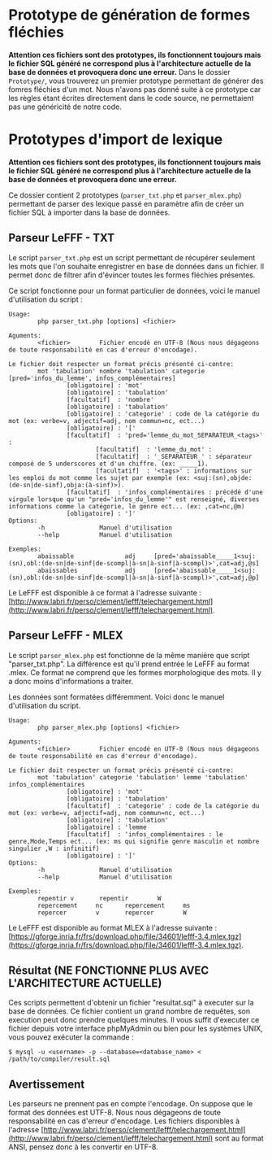 # Prototype de génération de formes fléchies
**Attention ces fichiers sont des prototypes, ils fonctionnent toujours mais le fichier SQL généré ne correspond plus à l'architecture actuelle de la base de données et provoquera donc une erreur.**
Dans le dossier `Prototype/`, vous trouverez un premier prototype permettant de générer des fomres fléchies d'un mot.
Nous n'avons pas donné suite à ce prototype car les règles étant écrites directement dans le code source, ne permettaient pas une généricité de notre code.

# Prototypes d'import de lexique
**Attention ces fichiers sont des prototypes, ils fonctionnent toujours mais le fichier SQL généré ne correspond plus à l'architecture actuelle de la base de données et provoquera donc une erreur.**

Ce dossier contient 2 prototypes (`parser_txt.php` et `parser_mlex.php`) permettant de parser des lexique passé en paramètre afin de créer un fichier SQL à importer dans la base de données.

## Parseur LeFFF - TXT
Le script `parser_txt.php` est un script permettant de récupérer seulement les mots que l'on souhaite enregistrer en base de données dans un fichier. 
Il permet donc de filtrer afin d'évincer toutes les formes fléchies présentes.

Ce script fonctionne pour un format particulier de données, voici le manuel d'utilisation du script : 
```
Usage:
        php parser_txt.php [options] <fichier>

Aguments:
        <fichier>        Fichier encodé en UTF-8 (Nous nous dégageons de toute responsabilité en cas d'erreur d'encodage).

Le fichier doit respecter un format précis présenté ci-contre:
        mot 'tabulation' nombre 'tabulation' categorie [pred='infos_du_lemme', infos_complémentaires]
                [obligatoire] : 'mot'
                [obligatoire] : 'tabulation'
                [facultatif]  : 'nombre'
                [obligatoire] : 'tabulation'
                [obligatoire] : 'categorie' : code de la catégorie du mot (ex: verbe=v, adjectif=adj, nom commun=nc, ect...)
                [obligatoire] : '['
                [facultatif]  : 'pred='lemme_du_mot_SEPARATEUR_<tags>'  :
                        [facultatif]  : 'lemme_du_mot' :
                        [facultatif]  : '_SEPARATEUR_' : séparateur composé de 5 underscores et d'un chiffre. (ex: _____1).
                        [facultatif]  : '<tags>' : informations sur les emploi du mot comme les sujet par exemple (ex: <suj:(sn),objde:(de-sn|de-sinf),obja:(à-sinf)>).
                [facultatif]  : 'infos_complémentaires : précédé d'une virgule lorsque qu'un "pred='infos_du_lemme'" est renseigné, diverses informations comme la catégorie, le genre ect... (ex: ,cat=nc,@m)
                [obligatoire] : ']'
Options:
        -h               Manuel d'utilisation
        --help           Manuel d'utilisation

Exemples:
        abaissable              adj     [pred='abaissable_____1<suj:(sn),obl:(de-sn|de-sinf|de-scompl|à-sn|à-sinf|à-scompl)>',cat=adj,@s]
        abaissables             adj     [pred='abaissable_____1<suj:(sn),obl:(de-sn|de-sinf|de-scompl|à-sn|à-sinf|à-scompl)>',cat=adj,@p]
```

Le LeFFF est disponible à ce format à l'adresse suivante : [http://www.labri.fr/perso/clement/lefff/telechargement.html](http://www.labri.fr/perso/clement/lefff/telechargement.html).

## Parseur LeFFF - MLEX

Le script `parser_mlex.php` est fonctionne de la même manière que script "parser_txt.php". 
La différence est qu'il prend entrée le LeFFF au format .mlex. Ce format ne comprend que les formes morphologique des mots. 
Il y a donc moins d'informations a traiter.

Les données sont formatées différemment. Voici donc le manuel d'utilisation du script.
```
Usage:
        php parser_mlex.php [options] <fichier>

Aguments:
        <fichier>        Fichier encodé en UTF-8 (Nous nous dégageons de toute responsabilité en cas d'erreur d'encodage). 

Le fichier doit respecter un format précis présenté ci-contre:
        mot 'tabulation' categorie 'tabulation' lemme 'tabulation' infos_complémentaires
                [obligatoire] : 'mot' 
                [obligatoire] : 'tabulation'
                [facultatif]  : 'categorie' : code de la catégorie du mot (ex: verbe=v, adjectif=adj, nom commun=nc, ect...) 
                [obligatoire] : 'tabulation'
                [obligatoire] : 'lemme 
                [facultatif]  : 'infos_complémentaires : le genre,Mode,Temps ect... (ex: ms qui signifie genre masculin et nombre singulier ,W : infinitif)
                [obligatoire] : ']'
Options:
        -h               Manuel d'utilisation
        --help           Manuel d'utilisation

Exemples:
        repentir v       repentir        W
        repercement     nc      repercement     ms
        repercer        v       repercer        W
```

Le LeFFF est disponible au format MLEX à l'adresse suivante : [https://gforge.inria.fr/frs/download.php/file/34601/lefff-3.4.mlex.tgz](https://gforge.inria.fr/frs/download.php/file/34601/lefff-3.4.mlex.tgz).

## Résultat (NE FONCTIONNE PLUS AVEC L'ARCHITECTURE ACTUELLE)

Ces scripts permettent d'obtenir un fichier "resultat.sql" à executer sur la base de données.
Ce fichier contient un grand nombre de requêtes, son execution peut donc prendre quelques minutes.
Il vous suffit d'executer ce fichier depuis votre interface phpMyAdmin ou bien pour les systèmes UNIX, vous pouvez exécuter la commande :  

    $ mysql -u <username> -p --database=<database_name> < /path/to/compiler/result.sql

## Avertissement

Les parseurs ne prennent pas en compte l'encodage. On suppose que le format des données est UTF-8. Nous nous dégageons de toute responsabilité en cas d'erreur d'encodage.
Les fichiers disponibles à l'adresse [http://www.labri.fr/perso/clement/lefff/telechargement.html](http://www.labri.fr/perso/clement/lefff/telechargement.html) sont au format ANSI, pensez donc à les convertir en UTF-8.